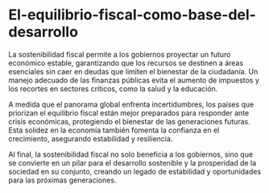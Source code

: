 # El-equilibrio-fiscal-como-base-del-desarrollo
La sostenibilidad fiscal permite a los gobiernos proyectar un futuro económico estable, garantizando que los recursos se destinen a áreas esenciales sin caer en deudas que limiten el bienestar de la ciudadanía. Un manejo adecuado de las finanzas públicas evita el aumento de impuestos y los recortes en sectores críticos, como la salud y la educación.

A medida que el panorama global enfrenta incertidumbres, los países que priorizan el equilibrio fiscal están mejor preparados para responder ante crisis económicas, protegiendo el bienestar de las generaciones futuras. Esta solidez en la economía también fomenta la confianza en el crecimiento, asegurando estabilidad y resiliencia.

Al final, la sostenibilidad fiscal no solo beneficia a los gobiernos, sino que se convierte en un pilar para el desarrollo sostenible y la prosperidad de la sociedad en su conjunto, creando un legado de estabilidad y oportunidades para las próximas generaciones.

